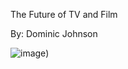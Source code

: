 The Future of TV and Film

By: Dominic Johnson

![image](https://user-images.githubusercontent.com/60159702/206802112-7d6a667d-98ca-4a71-a99f-0915e3c31531.png))
